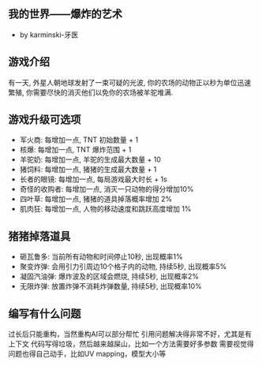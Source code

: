 我的世界——爆炸的艺术
------------------

- by karminski-牙医

## 游戏介绍

有一天, 外星人朝地球发射了一束可疑的光波, 你的农场的动物正以秒为单位迅速繁殖, 你需要尽快的消灭他们以免你的农场被羊驼堆满.

## 游戏升级可选项

- 军火商: 每增加一点, TNT 初始数量 + 1
- 核爆: 每增加一点, TNT 爆炸范围 + 1
- 羊驼奶: 每增加一点, 羊驼的生成最大数量 + 10
- 猪饲料: 每增加一点, 猪猪的生成最大数量 + 1
- 长者的眼镜: 每增加一点, 每局游戏最大时长 + 1s
- 奇怪的收购者: 每增加一点, 消灭一只动物的得分增加10%
- 四叶草: 每增加一点, 猪猪的道具掉落概率增加 2%
- 肌肉狂: 每增加一点, 人物的移动速度和跳跃高度增加 1%

## 猪猪掉落道具

- 砸瓦鲁多: 当前所有动物和时间停止10秒, 出现概率1%
- 聚变炸弹: 会用引力引周边10个格子内的动物, 持续5秒, 出现概率5%
- 凝固汽油弹: 爆炸波及的区域会燃烧, 持续5秒, 出现概率2%
- 无限炸弹: 放置炸弹不消耗炸弹数量, 持续5秒, 出现概率10% 

## 编写有什么问题

过长后只能重构，当然重构AI可以部分帮忙
引用问题解决得非常不好，尤其是有上下文
代码写得垃圾，然后越来越屎山，比如一个方法需要好多参数
需要视觉得问题也得自己动手，比如UV mapping，模型大小等
